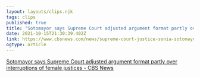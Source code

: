 ```yaml
---
layout: layouts/clips.njk 
tags: clips 
published: true 
title: "Sotomayor says Supreme Court adjusted argument format partly over interruptions of female justices - CBS News    " 
date: 2021-10-15T21:30:39.402Z 
link: https://www.cbsnews.com/news/supreme-court-justice-sonia-sotomayor-oral-arguments-female-justices-interruptions/ 
ogtype: article 
---
```

[Sotomayor says Supreme Court adjusted argument format partly over interruptions of female justices - CBS News    ](https://www.cbsnews.com/news/supreme-court-justice-sonia-sotomayor-oral-arguments-female-justices-interruptions/) 
